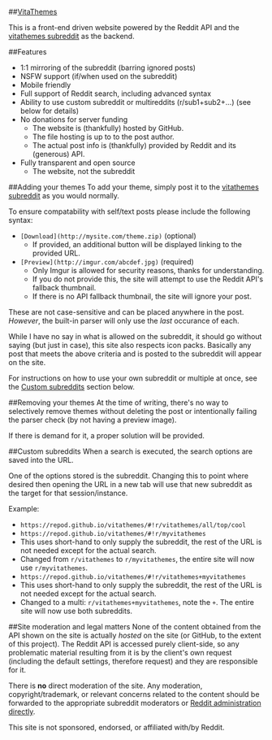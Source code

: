 ##[VitaThemes](//repod.github.io/vitathemes)

This is a front-end driven website powered by the Reddit API and the [vitathemes subreddit](//reddit.com/r/vitathemes) as the backend.

##Features
 - 1:1 mirroring of the subreddit (barring ignored posts)
 - NSFW support (if/when used on the subreddit)
 - Mobile friendly
 - Full support of Reddit search, including advanced syntax
 - Ability to use custom subreddit or multireddits (r/sub1+sub2+...) (see below for details)
 - No donations for server funding
   - The website is (thankfully) hosted by GitHub.
   - The file hosting is up to to the post author.
   - The actual post info is (thankfully) provided by Reddit and its (generous) API.
 - Fully transparent and open source
   - The website, not the subreddit

##Adding your themes
To add your theme, simply post it to the [vitathemes subreddit](//reddit.com/r/vitathemes) as you would normally.

To ensure compatability with self/text posts please include the following syntax:
- `[Download](http://mysite.com/theme.zip)` (optional)
  - If provided, an additional button will be displayed linking to the provided URL.
- `[Preview](http://imgur.com/abcdef.jpg)` (required)
  - Only Imgur is allowed for security reasons, thanks for understanding.
  - If you do not provide this, the site will attempt to use the Reddit API's fallback thumbnail.
  - If there is no API fallback thumbnail, the site will ignore your post.

These are not case-sensitive and can be placed anywhere in the post.    
*However*, the built-in parser will only use the *last* occurance of each.

While I have no say in what is allowed on the subreddit, it should go without saying (but just in case), this site also respects icon packs. Basically any post that meets the above criteria and is posted to the subreddit will appear on the site.

For instructions on how to use your own subreddit or multiple at once, see the [Custom subreddits](#custom-subreddits) section below.

##Removing your themes
At the time of writing, there's no way to selectively remove themes without deleting the post or intentionally failing the parser check (by not having a preview image).

If there is demand for it, a proper solution will be provided.

##Custom subreddits
When a search is executed, the search options are saved into the URL.

One of the options stored is the subreddit. Changing this to point where desired then opening the URL in a new tab will use that new subreddit as the target for that session/instance.

Example:
 - `https://repod.github.io/vitathemes/#!r/vitathemes/all/top/cool`
 - `https://repod.github.io/vitathemes/#!r/myvitathemes`
  - This uses short-hand to only supply the subreddit, the rest of the URL is not needed except for the actual search.
  - Changed from `r/vitathemes` to `r/myvitathemes`, the entire site will now use `r/myvitathemes`.
 - `https://repod.github.io/vitathemes/#!r/vitathemes+myvitathemes`
  - This uses short-hand to only supply the subreddit, the rest of the URL is not needed except for the actual search.
  - Changed to a multi: `r/vitathemes+myvitathemes`, note the `+`. The entire site will now use both subreddits.

##Site moderation and legal matters
None of the content obtained from the API shown on the site is actually *hosted* on the site (or GitHub, to the extent of this project). The Reddit API is accessed purely client-side, so any problematic material resulting from it is by the client's own request (including the default settings, therefore request) and they are responsible for it.

There is **no** direct moderation of the site. Any moderation, copyright/trademark, or relevant concerns related to the content should be forwarded to the appropriate subreddit moderators or [Reddit administration directly](//www.reddit.com/contact/).

This site is not sponsored, endorsed, or affiliated with/by Reddit.
